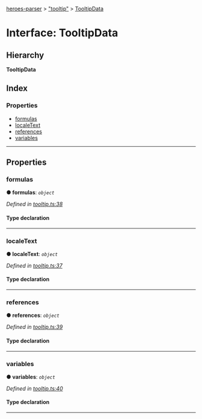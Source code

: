 [heroes-parser](../README.md) > ["tooltip"](../modules/_tooltip_.md) > [TooltipData](../interfaces/_tooltip_.tooltipdata.md)

# Interface: TooltipData

## Hierarchy

**TooltipData**

## Index

### Properties

* [formulas](_tooltip_.tooltipdata.md#formulas)
* [localeText](_tooltip_.tooltipdata.md#localetext)
* [references](_tooltip_.tooltipdata.md#references)
* [variables](_tooltip_.tooltipdata.md#variables)

---

## Properties

<a id="formulas"></a>

###  formulas

**● formulas**: *`object`*

*Defined in [tooltip.ts:38](https://github.com/joeistas/heroes-parser/blob/ad5aa01/src/tooltip.ts#L38)*

#### Type declaration

[formulaName: `string`]: `string`

___
<a id="localetext"></a>

###  localeText

**● localeText**: *`object`*

*Defined in [tooltip.ts:37](https://github.com/joeistas/heroes-parser/blob/ad5aa01/src/tooltip.ts#L37)*

#### Type declaration

[locale: `string`]: `string`

___
<a id="references"></a>

###  references

**● references**: *`object`*

*Defined in [tooltip.ts:39](https://github.com/joeistas/heroes-parser/blob/ad5aa01/src/tooltip.ts#L39)*

#### Type declaration

[referenceName: `string`]: [TooltipReference](_tooltip_.tooltipreference.md)

___
<a id="variables"></a>

###  variables

**● variables**: *`object`*

*Defined in [tooltip.ts:40](https://github.com/joeistas/heroes-parser/blob/ad5aa01/src/tooltip.ts#L40)*

#### Type declaration

[variableName: `string`]: [TooltipVariable](_tooltip_.tooltipvariable.md)

___

